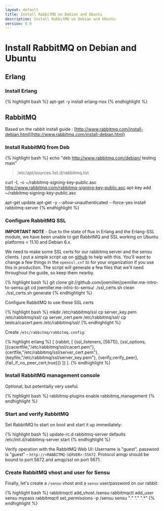 ```yaml
---
layout: default
title: Install RabbitMQ on Debian and Ubuntu
description: Install RabbitMQ on Debian and Ubuntu
version: 0.9
---
```


# Install RabbitMQ on Debian and Ubuntu

Erlang
------

### Install Erlang

{% highlight bash %}
apt-get -y install erlang-nox
{% endhighlight %}

RabbitMQ
--------
Based on the rabbit install guide :
[http://www.rabbitmq.com/install-debian.html](http://www.rabbitmq.com/install-debian.html)

### Install RabbitMQ from Deb

{% highlight bash %}
echo "deb http://www.rabbitmq.com/debian/ testing main"
>/etc/apt/sources.list.d/rabbitmq.list

curl -L -o ~/rabbitmq-signing-key-public.asc
http://www.rabbitmq.com/rabbitmq-signing-key-public.asc
apt-key add ~/rabbitmq-signing-key-public.asc

apt-get update
apt-get -y --allow-unauthenticated --force-yes install rabbitmq-server
{% endhighlight %}

### Configure RabbitMQ SSL

**IMPORTANT NOTE** - Due to the state of flux in Erlang and the
 Erlang-SSL module, we have been unable to get RabbitMQ and SSL working
on Ubuntu platforms < 11.10 and Debian 6.x.

We need to make some SSL certs for our rabbitmq server and the sensu
clients. I put a simple script up on
[github](https://github.com/joemiller/joemiller.me-intro-to-sensu) to
help with this. You'll want to change a few things in the `openssl.cnf`
to for your organization if you use this in production. The script will
generate a few files that we'll need throughout the guide, so keep them
nearby.

{% highlight bash %}
    git clone git://github.com/joemiller/joemiller.me-intro-to-sensu.git
    cd joemiller.me-intro-to-sensu/
    ./ssl_certs.sh clean
    ./ssl_certs.sh generate
{% endhighlight %}

Configure RabbitMQ to use these SSL certs

{% highlight bash %}
    mkdir /etc/rabbitmq/ssl
    cp server_key.pem /etc/rabbitmq/ssl/
    cp server_cert.pem /etc/rabbitmq/ssl/
    cp testca/cacert.pem /etc/rabbitmq/ssl/
{% endhighlight %}

Create `/etc/rabbitmq/rabbitmq.config`:

{% highlight erlang %}
[
    {rabbit, [
    {ssl_listeners, [5671]},
    {ssl_options, [{cacertfile,"/etc/rabbitmq/ssl/cacert.pem"},
                   {certfile,"/etc/rabbitmq/ssl/server_cert.pem"},
                   {keyfile,"/etc/rabbitmq/ssl/server_key.pem"},
                   {verify,verify_peer},
                   {fail_if_no_peer_cert,true}]}
  ]}
].
{% endhighlight %}

### Install RabbitMQ management console

Optional, but potentially very useful.

{% highlight bash %}
rabbitmq-plugins enable rabbitmq_management
{% endhighlight %}

### Start and verify RabbitMQ
Set RabbitMQ to start on boot and start it up immediately:

{% highlight bash %}
update-rc.d rabbitmq-server defaults
/etc/init.d/rabbitmq-server start
{% endhighlight %}

Verify operation with the RabbitMQ Web UI: Username is "guest", password
is "guest" - `http://<RABBITMQ-SERVER>:55672`. Protocol amqp should be
bound to port 5672 and amqp/ssl on port 5671.

### Create RabbitMQ vhost and user for Sensu
Finally, let's create a `/sensu` vhost and a `sensu` user/password on
our rabbit:

{% highlight bash %}
    rabbitmqctl add_vhost /sensu
    rabbitmqctl add_user sensu mypass
    rabbitmqctl set_permissions -p /sensu sensu ".*" ".*" ".*"
{% endhighlight %}

